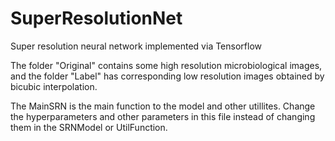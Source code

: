 # SuperResolutionNet
Super resolution neural network implemented via Tensorflow

The folder "Original" contains some high resolution microbiological images, and the folder "Label" has corresponding low resolution images obtained by bicubic interpolation. 

The MainSRN is the main function to the model and other utillites. Change the hyperparameters and other parameters in this file instead of changing them in the SRNModel or UtilFunction.
